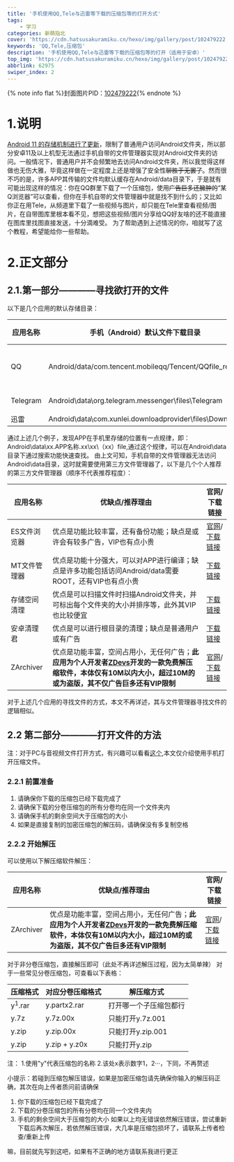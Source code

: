 ```yaml
---
title: '手机使用QQ,Tele与迅雷等下载的压缩包等的打开方式'
tags:
    - 学习
categories: 新萌指北
cover: 'https://cdn.hatsusakuramiku.cn/hexo/img/gallery/post/102479222.webp'
keywords: 'QQ,Tele,压缩包'
description: '手机使用QQ,Tele与迅雷等下载的压缩包等的打开（适用于安卓）'
top_img: 'https://cdn.hatsusakuramiku.cn/hexo/img/gallery/post/102479222.webp'
abbrlink: 62975
swiper_index: 2
---
```

{% note info flat %}封面图片PID：[102479222](https://www.pixiv.net/artworks/102479222){% endnote %}

# 1.说明

[Android 11 的存储机制进行了更新](https://developer.android.google.cn/about/versions/11/privacy/storage?hl=zh-cn)，限制了普通用户访问Android文件夹，所以部分安卓11及以上机型无法通过手机自带的文件管理器实现对Android文件夹的访问。一般情况下，普通用户并不会频繁地去访问Android文件夹，所以我觉得这样做也无伤大雅，毕竟这样做在一定程度上还是增强了安全性~~聊胜于无罢了~~。然而很不巧的是，许多APP其传输的文件均默认缓存在Android/data目录下，于是就有可能出现这样的情况：你在QQ群里下载了一个压缩包，使用~~广告巨多还臃肿的~~“某Q浏览器”可以查看，但你在手机自带的文件管理器中就是找不到什么的；又比如你正在用Tele，从频道里下载了一些视频与图片，却只能在Tele里查看视频/图片，在自带图库里根本看不见，想把这些视频/图片分享给QQ好友啥的还不能直接在图库里找图直接发送，十分滴难受。
为了帮助遇到上述情况的你，咱就写了这个教程，希望能给你一些帮助。

# 2.正文部分

## 2.1.第一部分————寻找欲打开的文件

以下是几个应用的默认存储目录：

| 应用名称 | 手机（Android）默认文件下载目录 | PC（Windows）默认文件下载目录  |
| ----- | ----- | ----- |
| QQ | Android/data/com.tencent.mobileqq/Tencent/QQfile_recv | C:\Users\"你的用户名"\Documents\Tencent Files\"你的QQ号"\FileRecv |
| Telegram | Android\data\org.telegram.messenger\files\Telegram | 电脑版下载可自定义目录，此处不在另注 |
| 迅雷 | Android\data\com.xunlei.downloadprovider\files\Download | C:\迅雷下载 |

通过上述几个例子，发现APP在手机里存储的位置有一点规律，即：Android\data\xx.APP名称.xx\xx\（xx）file\,通过这个规律，可以在Android\data目录下通过搜索功能快速查找。
由上文可知，手机自带的文件管理器无法访问Android\data目录，这时就需要使用第三方文件管理器了，以下是几个个人推荐的第三方文件管理器（顺序不代表推荐程度）：

| 应用名称 | 优缺点/推荐理由 | 官网/下载链接  |
| ----- | ----- | ----- |
| ES文件浏览器 | 优点是功能比较丰富，还有备份功能；缺点是或许会有较多广告，VIP也有点小贵 | [官网](http://www.estrongs.com/)/[下载链接](http://s.duapps.com/apks/own/ESFileExplorer-cn.apk) |
| MT文件管理器 | 优点是功能十分强大，可以对APP进行编译；缺点是许多功能包括访问Android/data需要ROOT，还有VIP也有点小贵 | [下载链接](https://dl-tc.coolapkmarket.com/down/apk_upload/2022/1114/MT2.12.0-CoolApk-21048-o_1ghqffrg41agfeqm1it719081fsv13-uid-394584.apk?t=1668753098&sign=96ce333b2c416f21c0f5f005e45640b6) |
| 存储空间清理 | 优点是可以扫描文件时扫描Android文件夹，并可标出每个文件夹的大小并排序等，此外其VIP也比较便宜 | [下载链接](https://dl-tc.coolapkmarket.com/down/apk_upload/2022/1104/0b177a2263199ef412fae382144fae5c-26398-o_1gh0rmp82emqh5l15vjqmdou13-uid-624028.apk?t=1668753140&sign=ae4e57528e838225e4b5769195454df9) |
| 安卓清理君 | 优点是可以进行根目录的清理；缺点是普通用户或有广告 | [下载链接](https://dl-tc.coolapkmarket.com/down/apk_upload/2022/1117/app-release-255286-o_1gi1ke4k2mmv18i5osro1n17q13-uid-1003207.apk?t=1668753169&sign=4756c4265fb9c6b459f01166c6e92eea) |
| ZArchiver | 优点是功能丰富，空间占用小，无任何广告；**此应用为个人开发者[ZDevs](http://zdevs.ru/en/)开发的一款免费解压缩软件，本体仅有10M以内大小，超过10M的或为盗版，其不仅广告巨多还有VIP限制** | [官网](http://zdevs.ru/en/)/[下载链接](http://zdevs.ru/en/za/apk.html) |

对于上述几个应用的寻找文件的方式，本文不再详述，其与文件管理器寻找文件的逻辑相似。

## 2.2 第二部分————打开文件的方法

注：对于PC与音视频文件打开方式，有兴趣可以看看[这个](http://hatsusakuramiku.cn/posts/50df0745.html#2-%E6%B8%B8%E6%88%8F%E5%AE%89%E8%A3%85%E4%B8%8E%E6%B8%B8%E7%8E%A9%E8%BF%87%E7%A8%8B%E4%B8%AD%E5%8F%AF%E8%83%BD%E9%81%87%E5%88%B0%E7%9A%84%E9%97%AE%E9%A2%98),本文仅介绍使用手机打开压缩文件。

### 2.2.1 前置准备

1. 请确保你下载的压缩包已经下载完成了
2. 请确保下载的分卷压缩包的所有分卷均在同一个文件夹内
3. 请确保手机的剩余空间大于压缩包的大小
4. 如果是直接复制的加密压缩包的解压码，请确保没有多复制空格

### 2.2.2 开始解压

可以使用以下解压缩软件解压：

| 应用名称 | 优缺点/推荐理由 | 官网/下载链接  |
| ----- | ----- | ----- |
| ZArchiver | 优点是功能丰富，空间占用小，无任何广告；**此应用为个人开发者[ZDevs](http://zdevs.ru/en/)开发的一款免费解压缩软件，本体仅有10M以内大小，超过10M的或为盗版，其不仅广告巨多还有VIP限制** | [官网](http://zdevs.ru/en/)/[下载链接](http://zdevs.ru/en/za/apk.html) |

对于非分卷压缩包，直接解压即可（此处不再详述解压过程，因为太简单辣）
对于一些常见分卷压缩包，可查看以下表格：

| 压缩格式 | 对应分卷压缩格式 | 解压缩方式  |
| ----- | ----- | ----- |
| y<sup>1</sup>.rar | y.partx<suo>2</sup>.rar | 打开哪一个子压缩包都行 |
| y.7z | y.7z.00x | 只能打开y.7z.001 |
| y.zip | y.zip.00x | 只能打开y.zip.001 |
| y.zip | y.zip + y.z0x  | 只能打开y.zip |

注：
1.使用"y"代表压缩包的名称
2.该处x表示数字1，2···，下同，不再赘述

小提示：若碰到压缩包解压错误，如果是加密压缩包请先确保你输入的解压码正确，其次在向上传者质问前请确保
1. 你下载的压缩包已经下载完成了
2. 下载的分卷压缩包的所有分卷均在同一个文件夹内
3. 手机的剩余空间大于压缩包的大小
如果以上均无错误依然解压错误，尝试重新下载后再次解压，若依然解压错误，大几率是压缩包损坏了，请联系上传者检查/重新上传

嘛，目前就先写到这吧，如果有不正确的地方请联系我进行更正